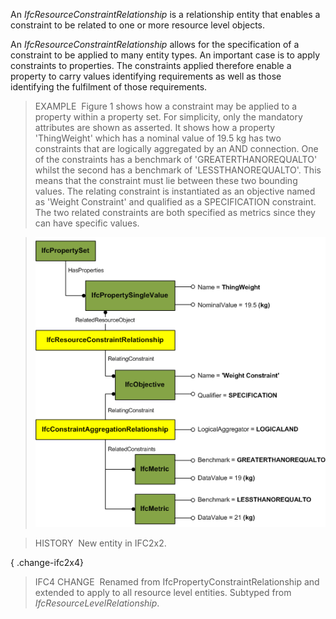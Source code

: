 ﻿An _IfcResourceConstraintRelationship_ is a relationship entity that enables a constraint to be related to one or more resource level objects.

An _IfcResourceConstraintRelationship_ allows for the specification of a constraint to be applied to many entity types. An important case is to apply constraints to properties. The constraints applied therefore enable a property to carry values identifying requirements as well as those identifying the fulfilment of those requirements.

> EXAMPLE&nbsp; Figure 1 shows how a constraint may be applied to a property within a property set. For simplicity, only the mandatory attributes are shown as asserted. It shows how a property 'ThingWeight' which has a nominal value of 19.5 kg has two constraints that are logically aggregated by an AND connection. One of the constraints has a benchmark of 'GREATERTHANOREQUALTO' whilst the second has a benchmark of 'LESSTHANOREQUALTO'. This means that the constraint must lie between these two bounding values. The relating constraint is instantiated as an objective named as 'Weight Constraint' and qualified as a SPECIFICATION constraint. The two related constraints are both specified as metrics since they can have specific values.

> !["Constraint usage for properties"](../../../../../../figures/ifcresourceconstraintrelationship_fig-1.png "Figure 1 &mdash; Resource constraint relationship")

> HISTORY&nbsp; New entity in IFC2x2.

{ .change-ifc2x4}
> IFC4 CHANGE&nbsp; Renamed from IfcPropertyConstraintRelationship and extended to apply to all resource level entities. Subtyped from _IfcResourceLevelRelationship_.
